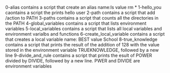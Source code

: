 0-alias contains a script that create an alias name:ls value rm *
1-hello_you caontains a script the prints hello user
2-path contains a script that add /action to PATH
3-paths contains a script that counts all the directories in the PATH
4-global_variables contains a script that lists environment variables
5-local_variables contains a script that lists all local variables and environment varialbs and functions
6-create_local_variable contains a script that creates a local variable name: BEST value School
8-true_knowledge contains a script that  prints the result of the addition of 128 with the value stored in the environment variable TRUEKNOWLEDGE, followed by a new line
9-divide_and_rule contains a script that prints the esult of POWER divided by DIVIDE, followed by a new line. PWER and DIVIDE are environment variables
